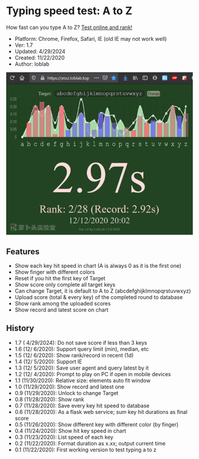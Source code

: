 # Typing speed test: A to Z

How fast can you type A to Z? [Test online and rank!](https://atoz.loblab.top/)

- Platform: Chrome, Firefox, Safari, IE (old IE may not work well)
- Ver: 1.7
- Updated: 4/29/2024
- Created: 11/22/2020
- Author: loblab

![Screenshot](https://raw.githubusercontent.com/loblab/atoz/main/screenshot.png)

## Features

- Show each key hit speed in chart (A is always 0 as it is the first one)
- Show finger with different colors
- Reset if you hit the first key of Target
- Show score only complete all target keys
- Can change Target, it is default to A to Z (abcdefghijklmnopqrstuvwxyz)
- Upload score (total & every key) of the completed round to database
- Show rank among the uploaded scores
- Show record and latest score on chart

## History

- 1.7 ( 4/29/2024): Do not save score if less than 3 keys
- 1.6 (12/ 6/2020): Support query limit (min), median, etc
- 1.5 (12/ 6/2020): Show rank/record in recent (1d)
- 1.4 (12/ 5/2020): Support IE
- 1.3 (12/ 5/2020): Save user agent and query latest by it
- 1.2 (12/ 4/2020): Prompt to play on PC if open in mobile devices
- 1.1 (11/30/2020): Relative size: elements auto fit window
- 1.0 (11/29/2020): Show record and latest one
- 0.9 (11/29/2020): Unlock to change Target
- 0.8 (11/28/2020): Show rank
- 0.7 (11/28/2020): Save every key hit speed to database
- 0.6 (11/28/2020): As a flask web service; sum key hit durations as final score
- 0.5 (11/26/2020): Show different key with different color (by finger)
- 0.4 (11/24/2020): Show hit key speed in chart
- 0.3 (11/23/2020): List speed of each key
- 0.2 (11/22/2020): Format duration as x.xx; output current time
- 0.1 (11/22/2020): First working version to test typing a to z

